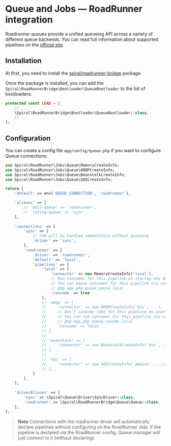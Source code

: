 # Queue and Jobs — RoadRunner integration

Roadrunner queues provide a unified queueing API across a variety of different queue backends. You can read full 
information about supported pipelines on the [official site](https://roadrunner.dev/docs/plugins-jobs).

## Installation

At first, you need to install the [spiral/roadrunner-bridge](../start/server.md#roadrunner-bridge) package.

Once the package is installed, you can add the `Spiral\RoadRunnerBridge\Bootloader\QueueBootloader` to the list of
bootloaders:

```php app/src/Application/Kernel.php
protected const LOAD = [
    // ...
    \Spiral\RoadRunnerBridge\Bootloader\QueueBootloader::class,
    // ...
];
```

## Configuration

You can create a config file `app/config/queue.php` if you want to configure Queue connections:

```php app/config/queue.php
use Spiral\RoadRunner\Jobs\Queue\MemoryCreateInfo;
use Spiral\RoadRunner\Jobs\Queue\AMQPCreateInfo;
use Spiral\RoadRunner\Jobs\Queue\BeanstalkCreateInfo;
use Spiral\RoadRunner\Jobs\Queue\SQSCreateInfo;

return [
    'default' => env('QUEUE_CONNECTION', 'roadrunner'),

    'aliases' => [
        // 'mail-queue' => 'roadrunner',
        // 'rating-queue' => 'sync',
    ],
    
    'connections' => [
        'sync' => [
            // Job will be handled immediately without queueing
            'driver' => 'sync',
        ],
        'roadrunner' => [
            'driver' => 'roadrunner',
            'default' => 'local',
            'pipelines' => [
                'local' => [
                    'connector' => new MemoryCreateInfo('local'),
                    // Run consumer for this pipeline on startup (by default)
                    // You can pause consumer for this pipeline via console command
                    // php app.php queue:pause local
                    'consume' => true 
                ],
                // 'amqp' => [
                //     'connector' => new AMQPCreateInfo('bus', ...),
                //     // Don't consume jobs for this pipeline on start
                //     // You can run consumer for this pipeline via console command
                //     // php app.php queue:resume local
                //     'consume' => false 
                // ],
                // 
                // 'beanstalk' => [
                //     'connector' => new BeanstalkCreateInfo('bus', ...),
                // ],
                // 
                // 'sqs' => [
                //     'connector' => new SQSCreateInfo('amazon', ...),
                // ],
            ]
        ],
    ],
    
    'driverAliases' => [
        'sync' => \Spiral\Queue\Driver\SyncDriver::class,
        'roadrunner' => \Spiral\RoadRunnerBridge\Queue\Queue::class,
    ],
];
```

> **Note**
> Connections with the roadrunner driver will automatically declare pipelines without configuring on the RoadRunner 
> side. If the pipeline is declared via the RoadRunner config, Queue manager will just connect to it (without declaring).


